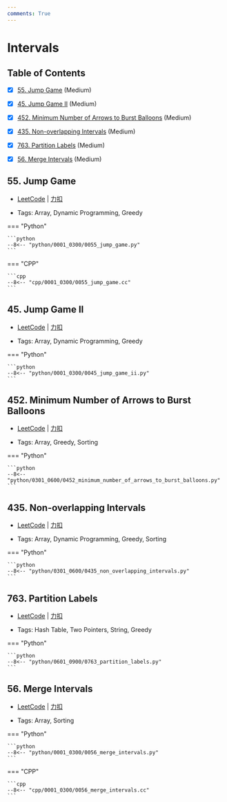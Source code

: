 ```yaml
---
comments: True
---
```


# Intervals

## Table of Contents

- [x] [55. Jump Game](#55-jump-game) (Medium)
- [x] [45. Jump Game II](#45-jump-game-ii) (Medium)
- [x] [452. Minimum Number of Arrows to Burst Balloons](#452-minimum-number-of-arrows-to-burst-balloons) (Medium)
- [x] [435. Non-overlapping Intervals](#435-non-overlapping-intervals) (Medium)
- [x] [763. Partition Labels](#763-partition-labels) (Medium)
- [x] [56. Merge Intervals](#56-merge-intervals) (Medium)


## 55. Jump Game

-    [LeetCode](https://leetcode.com/problems/jump-game/) | [力扣](https://leetcode.cn/problems/jump-game/)

-   Tags: Array, Dynamic Programming, Greedy

=== "Python"

    ```python
    --8<-- "python/0001_0300/0055_jump_game.py"
    ```

=== "CPP"

    ```cpp
    --8<-- "cpp/0001_0300/0055_jump_game.cc"
    ```



## 45. Jump Game II

-    [LeetCode](https://leetcode.com/problems/jump-game-ii/) | [力扣](https://leetcode.cn/problems/jump-game-ii/)

-   Tags: Array, Dynamic Programming, Greedy

=== "Python"

    ```python
    --8<-- "python/0001_0300/0045_jump_game_ii.py"
    ```



## 452. Minimum Number of Arrows to Burst Balloons

-    [LeetCode](https://leetcode.com/problems/minimum-number-of-arrows-to-burst-balloons/) | [力扣](https://leetcode.cn/problems/minimum-number-of-arrows-to-burst-balloons/)

-   Tags: Array, Greedy, Sorting

=== "Python"

    ```python
    --8<-- "python/0301_0600/0452_minimum_number_of_arrows_to_burst_balloons.py"
    ```



## 435. Non-overlapping Intervals

-    [LeetCode](https://leetcode.com/problems/non-overlapping-intervals/) | [力扣](https://leetcode.cn/problems/non-overlapping-intervals/)

-   Tags: Array, Dynamic Programming, Greedy, Sorting

=== "Python"

    ```python
    --8<-- "python/0301_0600/0435_non_overlapping_intervals.py"
    ```



## 763. Partition Labels

-    [LeetCode](https://leetcode.com/problems/partition-labels/) | [力扣](https://leetcode.cn/problems/partition-labels/)

-   Tags: Hash Table, Two Pointers, String, Greedy

=== "Python"

    ```python
    --8<-- "python/0601_0900/0763_partition_labels.py"
    ```



## 56. Merge Intervals

-    [LeetCode](https://leetcode.com/problems/merge-intervals/) | [力扣](https://leetcode.cn/problems/merge-intervals/)

-   Tags: Array, Sorting

=== "Python"

    ```python
    --8<-- "python/0001_0300/0056_merge_intervals.py"
    ```

=== "CPP"

    ```cpp
    --8<-- "cpp/0001_0300/0056_merge_intervals.cc"
    ```
